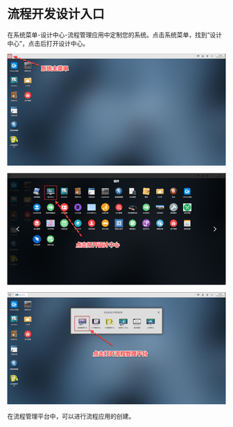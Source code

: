 # 流程开发设计入口

在系统菜单-设计中心-流程管理应用中定制您的系统。点击系统菜单，找到“设计中心”，点击后打开设计中心。

![](../.gitbook/assets/image%20%2816%29.png)

![](../.gitbook/assets/image%20%28117%29.png)

![](../.gitbook/assets/image%20%2814%29.png)



在流程管理平台中，可以进行流程应用的创建。

